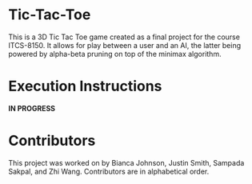 # Tic-Tac-Toe

This is a 3D Tic Tac Toe game created as a final project for the course ITCS-8150. It allows for play between a user and an AI, the latter being powered by alpha-beta pruning on top of the minimax algorithm.

# Execution Instructions

**IN PROGRESS**

# Contributors

This project was worked on by Bianca Johnson, Justin Smith, Sampada Sakpal, and Zhi Wang. Contributors are in alphabetical order.
